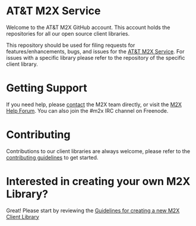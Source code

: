 # AT&amp;T M2X Service

Welcome to the AT&amp;T M2X GitHub account. This account holds the repositories for all our open source client libraries.

This repository should be used for filing requests for features/enhancements, bugs, and issues for the [AT&amp;T M2X Service](https://m2x.att.com/). For issues with a specific library please refer to the repository of the specific client library.

# Getting Support

If you need help, please [contact](https://m2x.att.com/contact) the M2X team directly, or visit the [M2X Help Forum](http://forum-m2x.att.com). You can also join the #m2x IRC channel on Freenode.

# Contributing

Contributions to our client libraries are always welcome, please refer to the [contributing guidelines](CONTRIBUTING.md) to get started.

# Interested in creating your own M2X Library?

Great! Please start by reviewing the [Guidelines for creating a new M2X Client Library](https://github.com/attm2x/m2x-service/blob/master/CLIENT-CONTRIBUTIONS.md)
